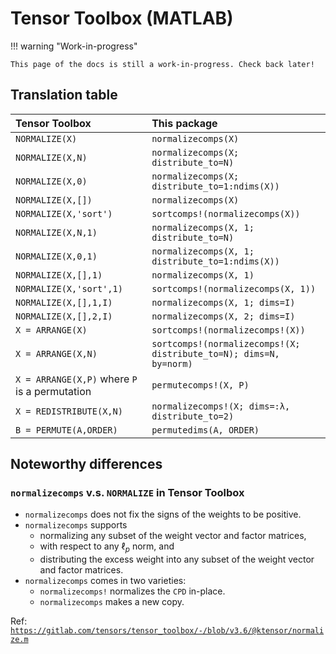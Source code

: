 # Tensor Toolbox (MATLAB)

!!! warning "Work-in-progress"

    This page of the docs is still a work-in-progress. Check back later!

## Translation table

| Tensor Toolbox | This package |
|:-------------- |:------------ |
| `NORMALIZE(X)` | `normalizecomps(X)` |
| `NORMALIZE(X,N)` | `normalizecomps(X; distribute_to=N)` |
| `NORMALIZE(X,0)` | `normalizecomps(X; distribute_to=1:ndims(X))` |
| `NORMALIZE(X,[])` | `normalizecomps(X)` |
| `NORMALIZE(X,'sort')` | `sortcomps!(normalizecomps(X))` |
| `NORMALIZE(X,N,1)` | `normalizecomps(X, 1; distribute_to=N)` |
| `NORMALIZE(X,0,1)` | `normalizecomps(X, 1; distribute_to=1:ndims(X))` |
| `NORMALIZE(X,[],1)` | `normalizecomps(X, 1)` |
| `NORMALIZE(X,'sort',1)` | `sortcomps!(normalizecomps(X, 1))` |
| `NORMALIZE(X,[],1,I)` | `normalizecomps(X, 1; dims=I)` |
| `NORMALIZE(X,[],2,I)` | `normalizecomps(X, 2; dims=I)` |
| `X = ARRANGE(X)` | `sortcomps!(normalizecomps!(X))` |
| `X = ARRANGE(X,N)` | `sortcomps!(normalizecomps!(X; distribute_to=N); dims=N, by=norm)` |
| `X = ARRANGE(X,P)` where `P` is a permutation | `permutecomps!(X, P)` |
| `X = REDISTRIBUTE(X,N)` | `normalizecomps!(X; dims=:λ, distribute_to=2)` |
| `B = PERMUTE(A,ORDER)` | `permutedims(A, ORDER)` |

## Noteworthy differences

### `normalizecomps` v.s. `NORMALIZE` in Tensor Toolbox

- `normalizecomps` does not fix the signs of the weights to be positive.
- `normalizecomps` supports
  - normalizing any subset of the weight vector and factor matrices,
  - with respect to any $\ell_p$ norm, and
  - distributing the excess weight into any subset of the weight vector and factor matrices.
- `normalizecomps` comes in two varieties:
  - `normalizecomps!` normalizes the `CPD` in-place.
  - `normalizecomps` makes a new copy.

Ref: [`https://gitlab.com/tensors/tensor_toolbox/-/blob/v3.6/@ktensor/normalize.m`](https://gitlab.com/tensors/tensor_toolbox/-/blob/v3.6/@ktensor/normalize.m)
